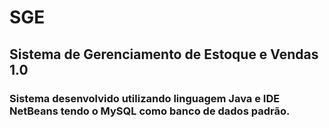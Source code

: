 # SGE
## Sistema de Gerenciamento de Estoque e Vendas 1.0
### Sistema desenvolvido utilizando linguagem Java e IDE NetBeans tendo o MySQL como banco de dados padrão.
